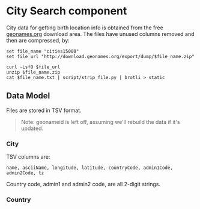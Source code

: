 # City Search component

City data for getting birth location info is obtained from
the free [geonames.org][1] download area.  The files have unused
columns removed and then are compressed, by:

```
set file_name "cities15000"
set file_url "http://download.geonames.org/export/dump/$file_name.zip"

curl -LsfO $file_url 
unzip $file_name.zip
cat $file_name.txt | script/strip_file.py | brotli > static

```

## Data Model

Files are stored in TSV format.

> Note: geonameid is left off, assuming we'll rebuild the data if it's updated.

### City

TSV columns are:

```
name, asciiName, longitude, latitude, countryCode, admin1Code, admin2Code, tz
```
Country code, admin1 and admin2 code, are all 2-digit strings.

### Country





[1]: http://download.geonames.org/export/dump/
